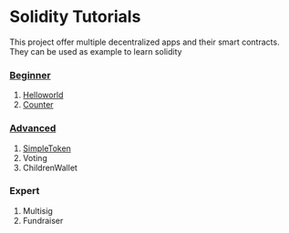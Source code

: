 # Solidity Tutorials

This project offer multiple decentralized apps and their smart contracts.
They can be used as example to learn solidity

### [Beginner](./beginner/)
  1. [Helloworld](./beginner/01-helloworld)
  2. [Counter](./beginner/02-counter)

### [Advanced](./advanced/)
  1. [SimpleToken](./advanced/01-simpletoken)
  2. Voting
  3. ChildrenWallet

### Expert
  1. Multisig
  2. Fundraiser

